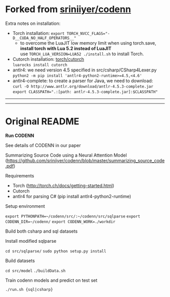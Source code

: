 # Forked from [sriniiyer/codenn](https://github.com/sriniiyer/codenn)

Extra notes on installation:
* Torch installation: ```export TORCH_NVCC_FLAGS="-D__CUDA_NO_HALF_OPERATORS__"```
  * to overcome the LuaJIT low memory limit when using torch.save, **install torch with Lua 5.2 instead of LuaJIT**\
    use ```TORCH_LUA_VERSION=LUA52 ./install.sh``` to install Torch.
* Cutorch installation: [torch/cutorch](https://github.com/torch/cutorch/)\
  ```luarocks install cutorch```
* antlr4: we need version 4.5 specified in src/csharp/CSharp4Lexer.py\
  ```python2 -m pip install 'antlr4-python2-runtime>=4.5,<4.6'```
* antlr4-complete: to create a parser for Java, we need to download:\
  ```curl -O http://www.antlr.org/download/antlr-4.5.3-complete.jar```\
    ```export CLASSPATH=".:[path: antlr-4.5.3-complete.jar]:$CLASSPATH"```

---
---

# Original README

**Run CODENN**

See details of CODENN in our paper

Summarizing Source Code using a Neural Attention Model (https://github.com/sriniiyer/codenn/blob/master/summarizing_source_code.pdf)

Requirements

* Torch (http://torch.ch/docs/getting-started.html)
* Cutorch
* antlr4 for parsing C# (pip install antlr4-python2-runtime)

Setup environment

`export PYTHONPATH=~/codenn/src/:~/codenn/src/sqlparse`
`export CODENN_DIR=~/codenn/`
`export CODENN_WORK=./workdir`

Build both csharp and sql datasets

Install modified sqlparse

`cd src/sqlparse/`
`sudo python setup.py install`

Build datasets

`cd src/model`
`./buildData.sh`

Train codenn models and predict on test set

`./run.sh {sql|csharp}`
